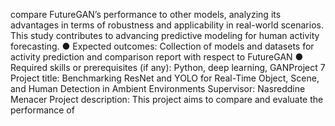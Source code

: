 compare FutureGAN’s performance to other models, analyzing its advantages in terms
of robustness and applicability in real-world scenarios. This study contributes to
advancing predictive modeling for human activity forecasting.
● Expected outcomes: Collection of models and datasets for activity prediction
and comparison report with respect to FutureGAN
● Required skills or prerequisites (if any): Python, deep learning, GANProject 7
Project title: Benchmarking ResNet and YOLO for Real-Time Object, Scene, and
Human Detection in Ambient Environments
Supervisor: Nasreddine Menacer
Project description: This project aims to compare and evaluate the performance of